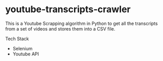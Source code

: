 # youtube-transcripts-crawler
This is a Youtube Scrapping algorithm in Python to get all the transcripts from a set of videos and stores them into a CSV file.

Tech Stack
- Selenium
- Youtube API
